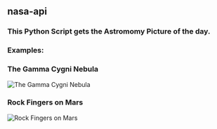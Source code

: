 ## nasa-api

### This Python Script gets the Astromomy Picture of the day.

### Examples:


### The Gamma Cygni Nebula

![The Gamma Cygni Nebula](https://user-images.githubusercontent.com/95668340/174534369-1f73e42d-2c12-4690-b491-7442004e22c4.jpg)



### Rock Fingers on Mars
![Rock Fingers on Mars](https://user-images.githubusercontent.com/95668340/174534391-f2795b04-7d20-4a73-884a-2bbb04a984af.jpg)

